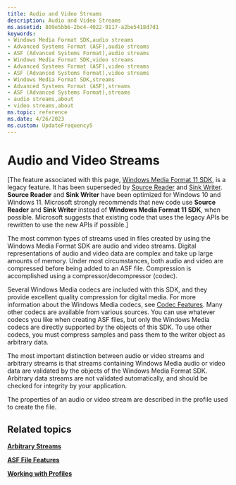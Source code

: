 ```yaml
---
title: Audio and Video Streams
description: Audio and Video Streams
ms.assetid: 809e5bb6-2bc4-4022-9117-a2be5418d7d1
keywords:
- Windows Media Format SDK,audio streams
- Advanced Systems Format (ASF),audio streams
- ASF (Advanced Systems Format),audio streams
- Windows Media Format SDK,video streams
- Advanced Systems Format (ASF),video streams
- ASF (Advanced Systems Format),video streams
- Windows Media Format SDK,streams
- Advanced Systems Format (ASF),streams
- ASF (Advanced Systems Format),streams
- audio streams,about
- video streams,about
ms.topic: reference
ms.date: 4/26/2023
ms.custom: UpdateFrequency5
---
```


# Audio and Video Streams

\[The feature associated with this page, [Windows Media Format 11 SDK](/windows/win32/wmformat/windows-media-format-11-sdk), is a legacy feature. It has been superseded by [Source Reader](/windows/win32/medfound/source-reader) and [Sink Writer](/windows/win32/medfound/sink-writer). **Source Reader** and **Sink Writer** have been optimized for Windows 10 and Windows 11. Microsoft strongly recommends that new code use **Source Reader** and **Sink Writer** instead of **Windows Media Format 11 SDK**, when possible. Microsoft suggests that existing code that uses the legacy APIs be rewritten to use the new APIs if possible.\]

The most common types of streams used in files created by using the Windows Media Format SDK are audio and video streams. Digital representations of audio and video data are complex and take up large amounts of memory. Under most circumstances, both audio and video are compressed before being added to an ASF file. Compression is accomplished using a compressor/decompressor (codec).

Several Windows Media codecs are included with this SDK, and they provide excellent quality compression for digital media. For more information about the Windows Media codecs, see [Codec Features](codec-features.md). Many other codecs are available from various sources. You can use whatever codecs you like when creating ASF files, but only the Windows Media codecs are directly supported by the objects of this SDK. To use other codecs, you must compress samples and pass them to the writer object as arbitrary data.

The most important distinction between audio or video streams and arbitrary streams is that streams containing Windows Media audio or video data are validated by the objects of the Windows Media Format SDK. Arbitrary data streams are not validated automatically, and should be checked for integrity by your application.

The properties of an audio or video stream are described in the profile used to create the file.

## Related topics

<dl> <dt>

[**Arbitrary Streams**](arbitrary-streams.md)
</dt> <dt>

[**ASF File Features**](asf-file-features.md)
</dt> <dt>

[**Working with Profiles**](working-with-profiles.md)
</dt> </dl>

 

 




